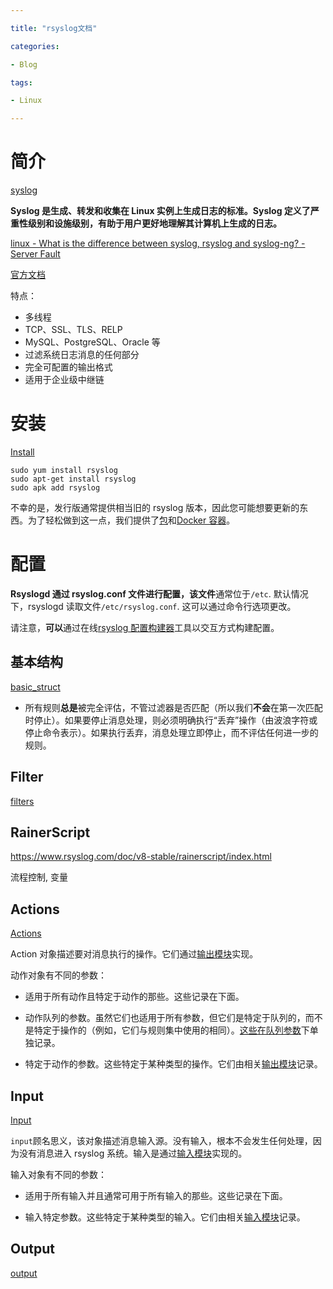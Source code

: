 ```yaml
---

title: "rsyslog文档"

categories:

- Blog

tags:

- Linux

---
```




# 简介

[syslog](https://juejin.cn/post/6858168312388386824)

**Syslog 是生成、转发和收集在 Linux 实例上生成日志的标准。Syslog 定义了严重性级别和设施级别，有助于用户更好地理解其计算机上生成的日志。**

[linux - What is the difference between syslog, rsyslog and syslog-ng? - Server Fault](https://serverfault.com/questions/692309/what-is-the-difference-between-syslog-rsyslog-and-syslog-ng)

[官方文档](https://www.rsyslog.com/)

特点：

- 多线程
- TCP、SSL、TLS、RELP
- MySQL、PostgreSQL、Oracle 等
- 过滤系统日志消息的任何部分
- 完全可配置的输出格式
- 适用于企业级中继链

# 安装

[Install](https://www.rsyslog.com/doc/v8-stable/installation/index.html)

```shell
sudo yum install rsyslog
sudo apt-get install rsyslog
sudo apk add rsyslog
```

不幸的是，发行版通常提供相当旧的 rsyslog 版本，因此您可能想要更新的东西。为了轻松做到这一点，我们提供了[包](https://www.rsyslog.com/doc/v8-stable/installation/packages.html)和[Docker 容器](https://www.rsyslog.com/doc/v8-stable/installation/rsyslog_docker.html)。

# 配置

**Rsyslogd 通过 rsyslog.conf 文件进行配置，该文件**通常位于`/etc`. 默认情况下，rsyslogd 读取文件`/etc/rsyslog.conf`. 这可以通过命令行选项更改。

请注意，**可以**通过在线[rsyslog 配置构建器](http://www.rsyslog.com/rsyslog-configuration-builder/)工具以交互方式构建配置。

## 基本结构

[basic_struct](https://www.rsyslog.com/doc/v8-stable/configuration/basic_structure.html)

- 所有规则**总是**被完全评估，不管过滤器是否匹配（所以我们**不会**在第一次匹配时停止）。如果要停止消息处理，则必须明确执行“丢弃”操作（由波浪字符或停止命令表示）。如果执行丢弃，消息处理立即停止，而不评估任何进一步的规则。

## Filter

[filters](https://www.rsyslog.com/doc/v8-stable/configuration/filters.html)

## RainerScript

https://www.rsyslog.com/doc/v8-stable/rainerscript/index.html

流程控制, 变量

## Actions

[Actions](https://www.rsyslog.com/doc/v8-stable/configuration/actions.html)

Action 对象描述要对消息执行的操作。它们通过[输出模块](https://www.rsyslog.com/doc/v8-stable/configuration/modules/idx_output.html)实现。

动作对象有不同的参数：

- 适用于所有动作且特定于动作的那些。这些记录在下面。

- 动作队列的参数。虽然它们也适用于所有参数，但它们是特定于队列的，而不是特定于操作的（例如，它们与规则集中使用的相同）。[这些在队列参数](https://www.rsyslog.com/doc/v8-stable/rainerscript/queue_parameters.html)下单独记录。

- 特定于动作的参数。这些特定于某种类型的操作。它们由相关[输出模块](https://www.rsyslog.com/doc/v8-stable/configuration/modules/idx_output.html)记录。

## Input

[Input](https://www.rsyslog.com/doc/v8-stable/configuration/input.html)

`input`顾名思义，该对象描述消息输入源。没有输入，根本不会发生任何处理，因为没有消息进入 rsyslog 系统。输入是通过[输入模块](https://www.rsyslog.com/doc/v8-stable/configuration/modules/idx_input.html)实现的。

输入对象有不同的参数：

- 适用于所有输入并且通常可用于所有输入的那些。这些记录在下面。

- 输入特定参数。这些特定于某种类型的输入。它们由相关[输入模块](https://www.rsyslog.com/doc/v8-stable/configuration/modules/idx_input.html)记录。

## Output

[output](https://www.rsyslog.com/doc/v8-stable/configuration/output_channels.html)
